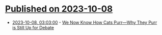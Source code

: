 # [Published on 2023-10-08](index.md)

* [2023-10-08, 03:03:00](https://soylentnews.org/article.pl?sid=23/10/06/2314252&from=rss) - [We Now Know How Cats Purr—Why They Purr is Still Up for Debate](https://soylentnews.org/article.pl?sid=23/10/06/2314252&from=rss)
